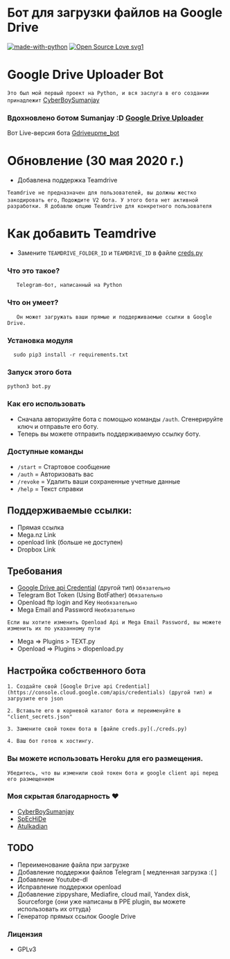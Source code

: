 # Бот для загрузки файлов на Google Drive

[![made-with-python](https://img.shields.io/badge/Made%20with-Python-1f425f.svg)](https://www.python.org/) [![Open Source Love svg1](https://badges.frapsoft.com/os/v1/open-source.svg?v=103)](https://github.com/ellerbrock/open-source-badges/)

# Google Drive Uploader Bot

`Это был мой первый проект на Python, и вся заслуга в его создании принадлежит` [CyberBoySumanjay](https://github.com/cyberboysumanjay)

### Вдохновлено ботом Sumanjay :D [Google Drive Uploader](https://telegram.dog/driveuploadbot)

Вот Live-версия бота [Gdriveupme_bot](http://telegram.dog/gdriveupme_bot)

# Обновление (30 мая 2020 г.)

*   Добавлена поддержка Teamdrive

`Teamdrive не предназначен для пользователей, вы должны жестко закодировать его,`
`Подождите V2 бота. У этого бота нет активной разработки. Я добавлю опцию Teamdrive для конкретного пользователя`

# Как добавить Teamdrive

*   Замените `TEAMDRIVE_FOLDER_ID` и `TEAMDRIVE_ID` в файле [creds.py](./creds.py)

### Что это такое?

```
   Telegram-бот, написанный на Python
```

### Что он умеет?

```
   Он может загружать ваши прямые и поддерживаемые ссылки в Google Drive.
```

### Установка модуля

```
  sudo pip3 install -r requirements.txt
```

### Запуск этого бота

```
python3 bot.py
```

### Как его использовать

*   Сначала авторизуйте бота с помощью команды `/auth`. Сгенерируйте ключ и отправьте его боту.
*   Теперь вы можете отправить поддерживаемую ссылку боту.

### Доступные команды

*   `/start` = Стартовое сообщение
*   `/auth` = Авторизовать вас
*   `/revoke` = Удалить ваши сохраненные учетные данные
*   `/help` = Текст справки

## Поддерживаемые ссылки:

*   Прямая ссылка
*   Mega.nz Link
*   openload link (больше не доступен)
*   Dropbox Link

## Требования

*   [Google Drive api Credential](https://console.cloud.google.com/apis/credentials) (другой тип) `Обязательно`
*   Telegram Bot Token (Using BotFather) `Обязательно`
*   Openload ftp login and Key `Необязательно`
*   Mega Email and Password `Необязательно`

`Если вы хотите изменить Openload Api и Mega Email Password, вы можете изменить их по указанному пути`

*   Mega => Plugins > TEXT.py
*   Openload => Plugins > dlopenload.py

## Настройка собственного бота

```
1. Создайте свой [Google Drive api Credential](https://console.cloud.google.com/apis/credentials) (другой тип) и загрузите его json

2. Вставьте его в корневой каталог бота и переименуйте в "client_secrets.json"

3. Замените свой токен бота в [файле creds.py](./creds.py)

4. Ваш бот готов к хостингу.
```

### Вы можете использовать Heroku для его размещения.

`Убедитесь, что вы изменили свой токен бота и google client api перед его размещением`

### Моя скрытая благодарность :heart:

*   [CyberBoySumanjay](https://github.com/cyberboysumanjay)
*   [SpEcHiDe](https://github.com/SpEcHiDe)
*   [Atulkadian](https://github.com/atulkadian)

## TODO

*   Переименование файла при загрузке
*   Добавление поддержки файлов Telegram [ медленная загрузка :( ]
*   Добавление Youtube-dl
*   Исправление поддержки openload
*   Добавление zippyshare, Mediafire, cloud mail, Yandex disk, Sourceforge {они уже написаны в PPE plugin, вы можете использовать их оттуда}
*   Генератор прямых ссылок Google Drive

### Лицензия

*   GPLv3